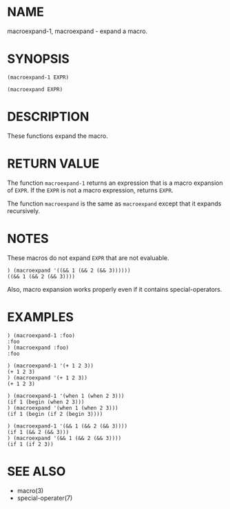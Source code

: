 # NAME
macroexpand-1, macroexpand - expand a macro.

# SYNOPSIS

    (macroexpand-1 EXPR)
    
    (macroexpand EXPR)

# DESCRIPTION
These functions expand the macro.

# RETURN VALUE
The function `macroexpand-1` returns an expression that is a macro expansion of `EXPR`. If the `EXPR` is not a macro expression, returns `EXPR`.

The function `macroexpand` is the same as `macroexpand` except that it expands recursively. 

# NOTES
These macros do not expand `EXPR` that are not evaluable.

    ) (macroexpand '((&& 1 (&& 2 (&& 3))))))
    ((&& 1 (&& 2 (&& 3))))

Also, macro expansion works properly even if it contains special-operators.

# EXAMPLES

    ) (macroexpand-1 :foo)
    :foo
    ) (macroexpand :foo)
    :foo

    ) (macroexpand-1 '(+ 1 2 3))
    (+ 1 2 3)
    ) (macroexpand '(+ 1 2 3))
    (+ 1 2 3)

    ) (macroexpand-1 '(when 1 (when 2 3)))
    (if 1 (begin (when 2 3)))
    ) (macroexpand '(when 1 (when 2 3)))
    (if 1 (begin (if 2 (begin 3))))

    ) (macroexpand-1 '(&& 1 (&& 2 (&& 3))))
    (if 1 (&& 2 (&& 3)))
    ) (macroexpand '(&& 1 (&& 2 (&& 3))))
    (if 1 (if 2 3))

# SEE ALSO
- macro(3)
- special-operater(7)
